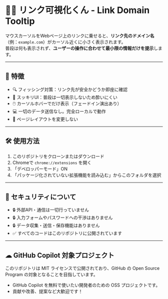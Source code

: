 # 🕵️‍♂️ リンク可視化くん - Link Domain Tooltip

マウスカーソルをWebページ上のリンクに乗せると、**リンク先のドメイン名**（例：`example.com`）がカーソル近くに小さく表示されます。  
普段は何も表示されず、**ユーザーの操作に合わせて最小限の情報だけを提示**します。

---

## 🧠 特徴

- 🔍 フィッシング対策：リンク先が安全かどうか即座に確認
- 🧘 スッキリUI：普段は一切表示しないため酔いにくい
- 🖱️ カーソルホバーでだけ表示（フェードイン演出あり）
- 💻 一切のデータ送信なし。完全ローカルで動作
- 🧼 ページレイアウトを変更しない

---

## 🛠️ 使用方法

1. このリポジトリをクローンまたはダウンロード
2. Chromeで `chrome://extensions` を開く
3. 「デベロッパーモード」ON
4. 「パッケージ化されていない拡張機能を読み込む」からこのフォルダを選択

---

## 🔐 セキュリティについて

- 🔒 外部API・通信は一切行っていません  
- 🔒 入力フォームやパスワードへの干渉はありません  
- 🔒 データ収集・送信・保存機能はありません  
- ✅ すべてのコードはこのリポジトリに公開されています

---

## ☁ GitHub Copilot 対象プロジェクト

このリポジトリは MIT ライセンスで公開されており、GitHub の Open Source Program の対象となることを目指しています。

- GitHub Copilot を無料で使いたい開発者のための OSS プロジェクトです。
- 貢献や改善、提案など大歓迎です！



